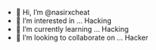 - 👋 Hi, I’m @nasirxcheat
- 👀 I’m interested in ... Hacking
- 🌱 I’m currently learning ... Hacking
- 💞️ I’m looking to collaborate on ... Hacker

<!---
nasirxcheat/nasirxcheat is a ✨ special ✨ repository because its `README.md` (this file) appears on your GitHub profile.
You can click the Preview link to take a look at your changes.
--->
